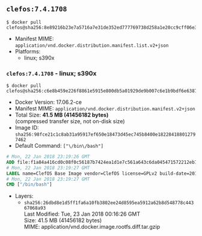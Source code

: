 ## `clefos:7.4.1708`

```console
$ docker pull clefos@sha256:8e89216b23e7a5716a7e31de352ed777769738d258a1e20cc9cff06e39316717
```

-	Manifest MIME: `application/vnd.docker.distribution.manifest.list.v2+json`
-	Platforms:
	-	linux; s390x

### `clefos:7.4.1708` - linux; s390x

```console
$ docker pull clefos@sha256:c6e8b459e226f8861e5915e800db5a01929de9b007c6e1b9bdf6e6387c942e43
```

-	Docker Version: 17.06.2-ce
-	Manifest MIME: `application/vnd.docker.distribution.manifest.v2+json`
-	Total Size: **41.5 MB (41456182 bytes)**  
	(compressed transfer size, not on-disk size)
-	Image ID: `sha256:98fce21c1c8ab31a95917ef650e18473d45ec745b8400e182284188012797462`
-	Default Command: `["\/bin\/bash"]`

```dockerfile
# Mon, 22 Jan 2018 23:19:26 GMT
ADD file:f1a84a416cd0c08f0c56187b7424ea1d1e7c561a643c6da045471572212eb758 in / 
# Mon, 22 Jan 2018 23:19:27 GMT
LABEL name=ClefOS Base Image vendor=ClefOS license=GPLv2 build-date=20170913
# Mon, 22 Jan 2018 23:19:27 GMT
CMD ["/bin/bash"]
```

-	Layers:
	-	`sha256:26dbd8e1d5ff1fa6a10fb3802ee24d8595ea5912a62b8d548778c44367068a93`  
		Last Modified: Tue, 23 Jan 2018 00:16:26 GMT  
		Size: 41.5 MB (41456182 bytes)  
		MIME: application/vnd.docker.image.rootfs.diff.tar.gzip
